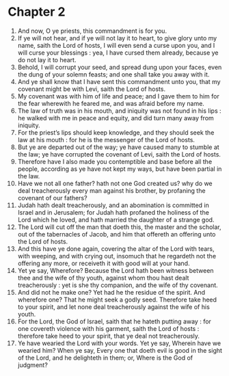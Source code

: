 # Chapter 2

1. And now, O ye priests, this commandment is for you.
2. If ye will not hear, and if ye will not lay it to heart, to give glory unto my name, saith the Lord of hosts, I will even send a curse upon you, and I will curse your blessings : yea, I have cursed them already, because ye do not lay it to heart.
3. Behold, I will corrupt your seed, and spread dung upon your faces, even the dung of your solemn feasts; and one shall take you away with it.
4. And ye shall know that I have sent this commandment unto you, that my covenant might be with Levi, saith the Lord of hosts.
5. My covenant was with him of life and peace; and I gave them to him for the fear wherewith he feared me, and was afraid before my name.
6. The law of truth was in his mouth, and iniquity was not found in his lips : he walked with me in peace and equity, and did turn many away from iniquity.
7. For the priest’s lips should keep knowledge, and they should seek the law at his mouth : for he is the messenger of the Lord of hosts.
8. But ye are departed out of the way; ye have caused many to stumble at the law; ye have corrupted the covenant of Levi, saith the Lord of hosts.
9. Therefore have I also made you contemptible and base before all the people, according as ye have not kept my ways, but have been partial in the law.
10. Have we not all one father? hath not one God created us? why do we deal treacherously every man against his brother, by profaning the covenant of our fathers?
11. Judah hath dealt treacherously, and an abomination is committed in Israel and in Jerusalem; for Judah hath profaned the holiness of the Lord which he loved, and hath married the daughter of a strange god.
12. The Lord will cut off the man that doeth this, the master and the scholar, out of the tabernacles of Jacob, and him that offereth an offering unto the Lord of hosts.
13. And this have ye done again, covering the altar of the Lord with tears, with weeping, and with crying out, insomuch that he regardeth not the offering any more, or receiveth it with good will at your hand.
14. Yet ye say, Wherefore? Because the Lord hath been witness between thee and the wife of thy youth, against whom thou hast dealt treacherously : yet is she thy companion, and the wife of thy covenant.
15. And did not he make one? Yet had he the residue of the spirit. And wherefore one? That he might seek a godly seed. Therefore take heed to your spirit, and let none deal treacherously against the wife of his youth.
16. For the Lord, the God of Israel, saith that he hateth putting away : for one covereth violence with his garment, saith the Lord of hosts : therefore take heed to your spirit, that ye deal not treacherously.
17. Ye have wearied the Lord with your words. Yet ye say, Wherein have we wearied him? When ye say, Every one that doeth evil is good in the sight of the Lord, and he delighteth in them; or, Where is the God of judgment?

